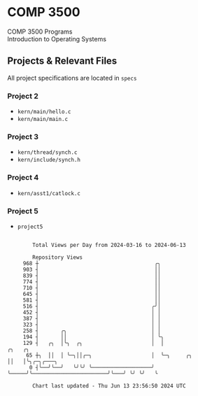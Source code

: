 # COMP 3500
COMP 3500 Programs  
Introduction to Operating Systems  
## Projects & Relevant Files
All project specifications are located in `specs`
### Project 2
- `kern/main/hello.c`
- `kern/main/main.c`
### Project 3
- `kern/thread/synch.c`
- `kern/include/synch.h`
### Project 4
- `kern/asst1/catlock.c`
### Project 5
- `project5`

```

        Total Views per Day from 2024-03-16 to 2024-06-13

        Repository Views
     968 ┼                                     ╭╮
     903 ┤                                     ││
     839 ┤                                     ││
     774 ┤                                     ││
     710 ┤                                     ││
     645 ┤                                     ││
     581 ┤                                     ││
     516 ┤                                    ╭╯│
     452 ┤                                    │ │
     387 ┤                                    │ │
     323 ┤                                    │ │
     258 ┤       ╭╮                           │ │
     194 ┤       ││                           │ ╰╮
     129 ┤   ╭╮  │╰╮  ╭╮                      │  │                                 ╭╮   ╭╮
      65 ┼╮  ││  │ ╰─╮││╭─╮                   │  ╰─╮     ╭╮                        ││   │╰╮╭─╮╭───╮
       0 ┤╰──╯╰──╯   ╰╯╰╯ ╰───────────────────╯    ╰─────╯╰────────────────────────╯╰───╯ ╰╯ ╰╯   ╰

        Chart last updated - Thu Jun 13 23:56:50 2024 UTC
        
```
